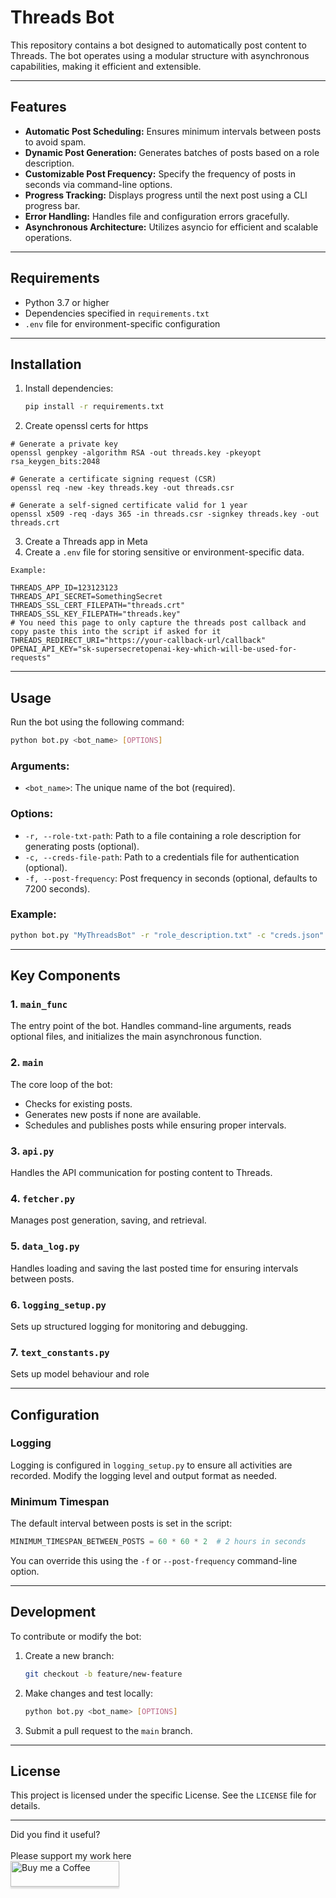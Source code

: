 # Threads Bot

This repository contains a bot designed to automatically post content to Threads. The bot operates using a modular structure with asynchronous
capabilities, making it efficient and extensible.

---

## Features

- **Automatic Post Scheduling:** Ensures minimum intervals between posts to avoid spam.
- **Dynamic Post Generation:** Generates batches of posts based on a role description.
- **Customizable Post Frequency:** Specify the frequency of posts in seconds via command-line options.
- **Progress Tracking:** Displays progress until the next post using a CLI progress bar.
- **Error Handling:** Handles file and configuration errors gracefully.
- **Asynchronous Architecture:** Utilizes asyncio for efficient and scalable operations.

---

## Requirements

- Python 3.7 or higher
- Dependencies specified in `requirements.txt`
- `.env` file for environment-specific configuration

---

## Installation

1. Install dependencies:
   ```bash
   pip install -r requirements.txt
   ```
2. Create openssl certs for https

```
# Generate a private key
openssl genpkey -algorithm RSA -out threads.key -pkeyopt rsa_keygen_bits:2048

# Generate a certificate signing request (CSR)
openssl req -new -key threads.key -out threads.csr

# Generate a self-signed certificate valid for 1 year
openssl x509 -req -days 365 -in threads.csr -signkey threads.key -out threads.crt
```

3. Create a Threads app in Meta
4. Create a `.env` file for storing sensitive or environment-specific data.

```
Example:

THREADS_APP_ID=123123123
THREADS_API_SECRET=SomethingSecret
THREADS_SSL_CERT_FILEPATH="threads.crt"
THREADS_SSL_KEY_FILEPATH="threads.key"
# You need this page to only capture the threads post callback and copy paste this into the script if asked for it
THREADS_REDIRECT_URI="https://your-callback-url/callback"
OPENAI_API_KEY="sk-supersecretopenai-key-which-will-be-used-for-requests"
```

---

## Usage

Run the bot using the following command:

```bash
python bot.py <bot_name> [OPTIONS]
```

### Arguments:

- `<bot_name>`: The unique name of the bot (required).

### Options:

- `-r, --role-txt-path`: Path to a file containing a role description for generating posts (optional).
- `-c, --creds-file-path`: Path to a credentials file for authentication (optional).
- `-f, --post-frequency`: Post frequency in seconds (optional, defaults to 7200 seconds).

### Example:

```bash
python bot.py "MyThreadsBot" -r "role_description.txt" -c "creds.json" -f 3600
```

---

## Key Components

### 1. `main_func`

The entry point of the bot. Handles command-line arguments, reads optional files, and initializes the main asynchronous function.

### 2. `main`

The core loop of the bot:

- Checks for existing posts.
- Generates new posts if none are available.
- Schedules and publishes posts while ensuring proper intervals.

### 3. `api.py`

Handles the API communication for posting content to Threads.

### 4. `fetcher.py`

Manages post generation, saving, and retrieval.

### 5. `data_log.py`

Handles loading and saving the last posted time for ensuring intervals between posts.

### 6. `logging_setup.py`

Sets up structured logging for monitoring and debugging.

### 7. `text_constants.py`

Sets up model behaviour and role

---

## Configuration

### Logging

Logging is configured in `logging_setup.py` to ensure all activities are recorded. Modify the logging level and output format as needed.

### Minimum Timespan

The default interval between posts is set in the script:

```python
MINIMUM_TIMESPAN_BETWEEN_POSTS = 60 * 60 * 2  # 2 hours in seconds
```

You can override this using the `-f` or `--post-frequency` command-line option.

---

## Development

To contribute or modify the bot:

1. Create a new branch:
   ```bash
   git checkout -b feature/new-feature
   ```

2. Make changes and test locally:
   ```bash
   python bot.py <bot_name> [OPTIONS]
   ```

3. Submit a pull request to the `main` branch.

---

## License

This project is licensed under the specific License. See the `LICENSE` file for details.

---

Did you find it useful?
<br>
<br>
Please support my work here
<br>
<a href="https://www.buymeacoffee.com/jiriotoupal" target="_blank"><img src="https://www.buymeacoffee.com/assets/img/custom_images/orange_img.png" alt="Buy me a Coffee" style="height: 41px !important;width: 174px !important;box-shadow: 0px 3px 2px 0px rgba(190, 190, 190, 0.5) !important;-webkit-box-shadow: 0px 3px 2px 0px rgba(190, 190, 190, 0.5) !important;" ></a>